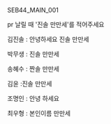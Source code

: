 SEB44_MAIN_001

pr 날릴 때 '진솔 만만세'를 적어주세요

김진솔 : 안녕하세요 진솔 만만세

박무생 : 진솔 만만세

송혜수 : 짠솔 만만세

김윤 :진솔 만만세

조명인 : 안녕 하세요

최우형 : 본인이름 만만세
